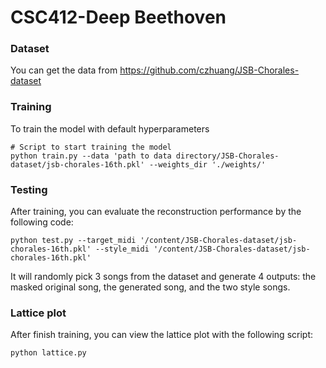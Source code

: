 # CSC412-Deep Beethoven

### Dataset
You can get the data from https://github.com/czhuang/JSB-Chorales-dataset

### Training
To train the model with default hyperparameters
```
# Script to start training the model
python train.py --data 'path to data directory/JSB-Chorales-dataset/jsb-chorales-16th.pkl' --weights_dir './weights/'
```

### Testing
After training, you can evaluate the reconstruction performance by the following code:
```
python test.py --target_midi '/content/JSB-Chorales-dataset/jsb-chorales-16th.pkl' --style_midi '/content/JSB-Chorales-dataset/jsb-chorales-16th.pkl'
```
It will randomly pick 3 songs from the dataset and generate 4 outputs: the masked original song, the generated song, and the two style songs.

### Lattice plot
After finish training, you can view the lattice plot with the following script:
```
python lattice.py
```
